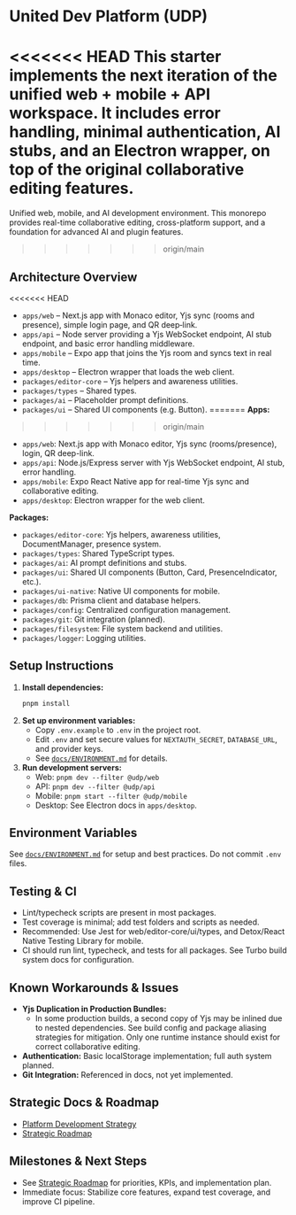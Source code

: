 # United Dev Platform (UDP)

<<<<<<< HEAD
This starter implements the next iteration of the unified web + mobile + API
workspace. It includes error handling, minimal authentication, AI stubs, and an
Electron wrapper, on top of the original collaborative editing features.
=======
Unified web, mobile, and AI development environment. This monorepo provides
real-time collaborative editing, cross-platform support, and a foundation for
advanced AI and plugin features.
>>>>>>> origin/main

## Architecture Overview

<<<<<<< HEAD
- `apps/web` – Next.js app with Monaco editor, Yjs sync (rooms and presence),
  simple login page, and QR deep‑link.
- `apps/api` – Node server providing a Yjs WebSocket endpoint, AI stub endpoint,
  and basic error handling middleware.
- `apps/mobile` – Expo app that joins the Yjs room and syncs text in real time.
- `apps/desktop` – Electron wrapper that loads the web client.
- `packages/editor-core` – Yjs helpers and awareness utilities.
- `packages/types` – Shared types.
- `packages/ai` – Placeholder prompt definitions.
- `packages/ui` – Shared UI components (e.g. Button).
=======
**Apps:**
>>>>>>> origin/main

- `apps/web`: Next.js app with Monaco editor, Yjs sync (rooms/presence), login,
  QR deep-link.
- `apps/api`: Node.js/Express server with Yjs WebSocket endpoint, AI stub, error
  handling.
- `apps/mobile`: Expo React Native app for real-time Yjs sync and collaborative
  editing.
- `apps/desktop`: Electron wrapper for the web client.

**Packages:**

- `packages/editor-core`: Yjs helpers, awareness utilities, DocumentManager,
  presence system.
- `packages/types`: Shared TypeScript types.
- `packages/ai`: AI prompt definitions and stubs.
- `packages/ui`: Shared UI components (Button, Card, PresenceIndicator, etc.).
- `packages/ui-native`: Native UI components for mobile.
- `packages/db`: Prisma client and database helpers.
- `packages/config`: Centralized configuration management.
- `packages/git`: Git integration (planned).
- `packages/filesystem`: File system backend and utilities.
- `packages/logger`: Logging utilities.

## Setup Instructions

1. **Install dependencies:**
   ```bash
   pnpm install
   ```
2. **Set up environment variables:**
   - Copy `.env.example` to `.env` in the project root.
   - Edit `.env` and set secure values for `NEXTAUTH_SECRET`, `DATABASE_URL`,
     and provider keys.
   - See [`docs/ENVIRONMENT.md`](docs/ENVIRONMENT.md) for details.
3. **Run development servers:**
   - Web: `pnpm dev --filter @udp/web`
   - API: `pnpm dev --filter @udp/api`
   - Mobile: `pnpm start --filter @udp/mobile`
   - Desktop: See Electron docs in `apps/desktop`.

## Environment Variables

See [`docs/ENVIRONMENT.md`](docs/ENVIRONMENT.md) for setup and best practices.
Do not commit `.env` files.

## Testing & CI

- Lint/typecheck scripts are present in most packages.
- Test coverage is minimal; add test folders and scripts as needed.
- Recommended: Use Jest for web/editor-core/ui/types, and Detox/React Native
  Testing Library for mobile.
- CI should run lint, typecheck, and tests for all packages. See Turbo build
  system docs for configuration.

## Known Workarounds & Issues

- **Yjs Duplication in Production Bundles:**
  - In some production builds, a second copy of Yjs may be inlined due to nested
    dependencies. See build config and package aliasing strategies for
    mitigation. Only one runtime instance should exist for correct collaborative
    editing.
- **Authentication:** Basic localStorage implementation; full auth system
  planned.
- **Git Integration:** Referenced in docs, not yet implemented.

## Strategic Docs & Roadmap

- [Platform Development Strategy](docs/platform_development_strategy.md)
- [Strategic Roadmap](docs/strategic-roadmap.md)

## Milestones & Next Steps

- See [Strategic Roadmap](docs/strategic-roadmap.md) for priorities, KPIs, and
  implementation plan.
- Immediate focus: Stabilize core features, expand test coverage, and improve CI
  pipeline.
